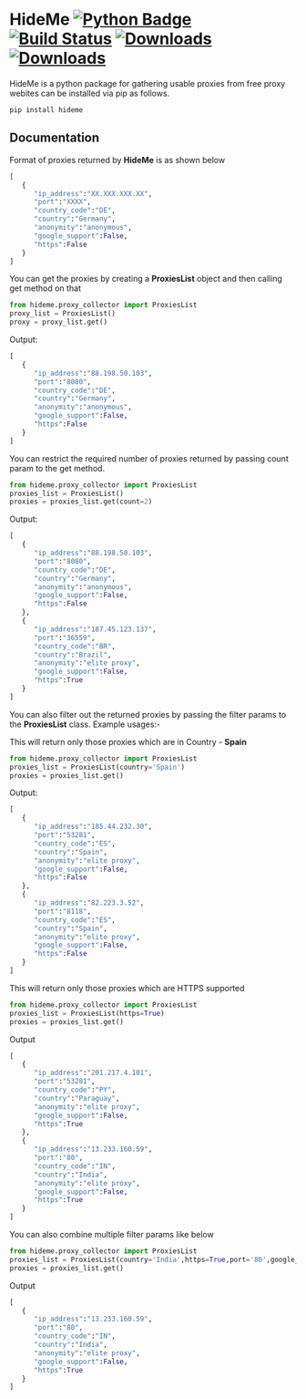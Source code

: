 # HideMe [![Python Badge](https://img.shields.io/badge/-Python-00000??style=flat-square&logo=python&logoColor=FFD43B&color=informational)](https://www.python.org/downloads/) [![Build Status](https://app.travis-ci.com/eckarthik/HideMe.svg?branch=master)](https://app.travis-ci.com/eckarthik/HideMe) [![Downloads](https://pepy.tech/badge/hideme)](https://pepy.tech/project/hideme) [![Downloads](https://pepy.tech/badge/hideme/week)](https://pepy.tech/project/hideme/week)

HideMe is a python package for gathering usable proxies from free proxy webites
can be installed via pip as follows.

```
pip install hideme
```

## Documentation

Format of proxies returned by **HideMe** is as shown below
```python
[
   {
      "ip_address":"XX.XXX.XXX.XX",
      "port":"XXXX",
      "country_code":"DE",
      "country":"Germany",
      "anonymity":"anonymous",
      "google_support":False,
      "https":False
   }
]
```
You can get the proxies by creating a **ProxiesList** object and then calling get method on that

```python
from hideme.proxy_collector import ProxiesList
proxy_list = ProxiesList()
proxy = proxy_list.get()
```

Output:

```python
[
   {
      "ip_address":"88.198.50.103",
      "port":"8080",
      "country_code":"DE",
      "country":"Germany",
      "anonymity":"anonymous",
      "google_support":False,
      "https":False
   }
]
```

You can restrict the required number of proxies returned by passing count param to the get method.

```python
from hideme.proxy_collector import ProxiesList
proxies_list = ProxiesList()
proxies = proxies_list.get(count=2)
```

Output:

```python
[
   {
      "ip_address":"88.198.50.103",
      "port":"8080",
      "country_code":"DE",
      "country":"Germany",
      "anonymity":"anonymous",
      "google_support":False,
      "https":False
   },
   {
      "ip_address":"187.45.123.137",
      "port":"36559",
      "country_code":"BR",
      "country":"Brazil",
      "anonymity":"elite proxy",
      "google_support":False,
      "https":True
   }
]
```



You can also filter out the returned proxies by passing the filter params to the **ProxiesList** class. Example usages:-

This will return only those proxies which are in Country - **Spain**

```python
from hideme.proxy_collector import ProxiesList
proxies_list = ProxiesList(country='Spain')
proxies = proxies_list.get()
```

Output:
```python
[
   {
      "ip_address":"185.44.232.30",
      "port":"53281",
      "country_code":"ES",
      "country":"Spain",
      "anonymity":"elite proxy",
      "google_support":False,
      "https":False
   },
   {
      "ip_address":"82.223.3.52",
      "port":"8118",
      "country_code":"ES",
      "country":"Spain",
      "anonymity":"elite proxy",
      "google_support":False,
      "https":False
   }
]
```

This will return only those proxies which are HTTPS supported

```python
from hideme.proxy_collector import ProxiesList
proxies_list = ProxiesList(https=True)
proxies = proxies_list.get()
```

Output
```python
[
   {
      "ip_address":"201.217.4.101",
      "port":"53281",
      "country_code":"PY",
      "country":"Paraguay",
      "anonymity":"elite proxy",
      "google_support":False,
      "https":True
   },
   {
      "ip_address":"13.233.160.59",
      "port":"80",
      "country_code":"IN",
      "country":"India",
      "anonymity":"elite proxy",
      "google_support":False,
      "https":True
   }
]
```

You can also combine multiple filter params like below
```python
from hideme.proxy_collector import ProxiesList
proxies_list = ProxiesList(country='India',https=True,port='80',google_support=False)
proxies = proxies_list.get()
```

Output

```python
[
   {
      "ip_address":"13.233.160.59",
      "port":"80",
      "country_code":"IN",
      "country":"India",
      "anonymity":"elite proxy",
      "google_support":False,
      "https":True
   }
]
```


